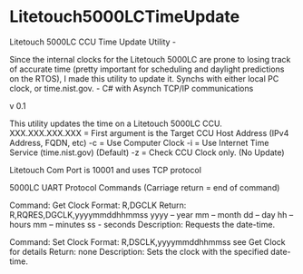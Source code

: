 # Litetouch5000LCTimeUpdate
Litetouch 5000LC CCU Time Update Utility - 

Since the internal clocks for the Litetouch 5000LC are prone to losing track of accurate time (pretty important for scheduling and daylight predictions on the RTOS), I made this utility to update it. Synchs with either local PC clock, or time.nist.gov. - C# with Asynch TCP/IP communications


 v 0.1
 
 This utility updates the time on a Litetouch 5000LC CCU.
 XXX.XXX.XXX.XXX = First argument is the Target CCU Host Address (IPv4 Address, FQDN, etc)
 -c = Use Computer Clock
 -i = Use Internet Time Service (time.nist.gov) (Default)
 -z = Check CCU Clock only. (No Update)
  
   
Litetouch Com Port is 10001  and uses TCP protocol

5000LC UART Protocol Commands (Carriage return = end of command)

Command:	Get Clock
Format:	R,DGCLK
Return:	R,RQRES,DGCLK,yyyymmddhhmmss
yyyy – year
mm – month
dd – day
hh – hours
mm – minutes
ss - seconds
Description:	Requests the date-time.

 
Command:	Set Clock
Format:	R,DSCLK,yyyymmddhhmmss	see Get Clock for details
Return:	none
Description:	Sets the clock with the specified date-time.
